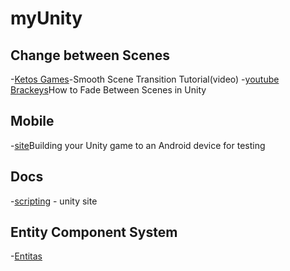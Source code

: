 # myUnity

## Change between Scenes
 -[Ketos Games](https://www.youtube.com/watch?v=RlUEZjRUSt0)-Smooth Scene Transition Tutorial(video)
 -[youtube Brackeys](https://www.youtube.com/watch?v=0HwZQt94uHQ)How to Fade Between Scenes in Unity

## Mobile
 -[site](https://unity3d.com/learn/tutorials/topics/mobile-touch/building-your-unity-game-android-device-testing)Building your Unity game to an Android device for testing

## Docs

 -[scripting](https://unity3d.com/learn/tutorials/s/scripting) - unity site

## Entity Component System
-[Entitas](https://github.com/sschmid/Entitas-CSharp)
